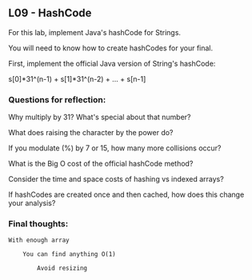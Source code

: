 ## L09 - HashCode

For this lab, implement Java's hashCode for Strings.

You will need to know how to create hashCodes for your final.

First, implement the official Java version of String's hashCode:

s[0]*31^(n-1) + s[1]*31^(n-2) + ... + s[n-1]

### Questions for reflection:
Why multiply by 31? What's special about that number?

What does raising the character by the power do?

If you modulate (%) by 7 or 15, how many more collisions occur? 

What is the Big O cost of the official hashCode method?

Consider the time and space costs of hashing vs indexed arrays?

If hashCodes are created once and then cached, how does this change your analysis?

### Final thoughts:

    With enough array

        You can find anything O(1)

            Avoid resizing